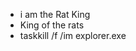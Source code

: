 - i am the Rat King
- King of the rats
- taskkill /f /im explorer.exe
<!---
Rat-King024/Rat-King024 is a ✨ special ✨ repository because its `README.md` (this file) appears on your GitHub profile.
You can click the Preview link to take a look at your changes.
--->

